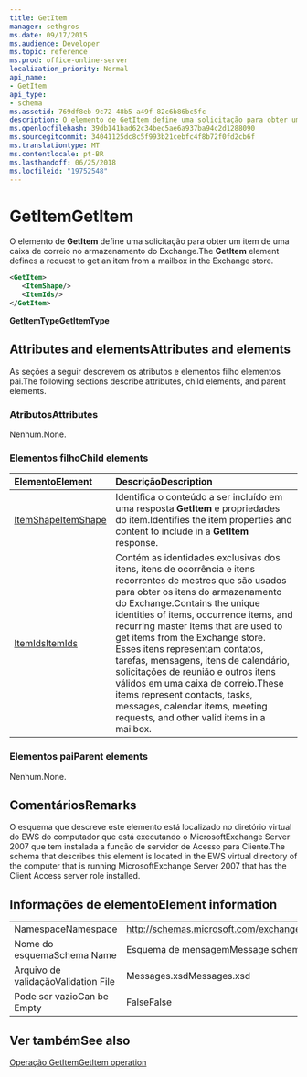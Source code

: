 ```yaml
---
title: GetItem
manager: sethgros
ms.date: 09/17/2015
ms.audience: Developer
ms.topic: reference
ms.prod: office-online-server
localization_priority: Normal
api_name:
- GetItem
api_type:
- schema
ms.assetid: 769df8eb-9c72-48b5-a49f-82c6b86bc5fc
description: O elemento de GetItem define uma solicitação para obter um item de uma caixa de correio no armazenamento do Exchange.
ms.openlocfilehash: 39db141bad62c34bec5ae6a937ba94c2d1288090
ms.sourcegitcommit: 34041125dc8c5f993b21cebfc4f8b72f0fd2cb6f
ms.translationtype: MT
ms.contentlocale: pt-BR
ms.lasthandoff: 06/25/2018
ms.locfileid: "19752548"
---
```

# <a name="getitem"></a><span data-ttu-id="269fb-103">GetItem</span><span class="sxs-lookup"><span data-stu-id="269fb-103">GetItem</span></span>

<span data-ttu-id="269fb-104">O elemento de **GetItem** define uma solicitação para obter um item de uma caixa de correio no armazenamento do Exchange.</span><span class="sxs-lookup"><span data-stu-id="269fb-104">The **GetItem** element defines a request to get an item from a mailbox in the Exchange store.</span></span> 
  
```xml
<GetItem>
   <ItemShape/>
   <ItemIds/>
</GetItem>
```

 <span data-ttu-id="269fb-105">**GetItemType**</span><span class="sxs-lookup"><span data-stu-id="269fb-105">**GetItemType**</span></span>
## <a name="attributes-and-elements"></a><span data-ttu-id="269fb-106">Attributes and elements</span><span class="sxs-lookup"><span data-stu-id="269fb-106">Attributes and elements</span></span>

<span data-ttu-id="269fb-107">As seções a seguir descrevem os atributos e elementos filho elementos pai.</span><span class="sxs-lookup"><span data-stu-id="269fb-107">The following sections describe attributes, child elements, and parent elements.</span></span>
  
### <a name="attributes"></a><span data-ttu-id="269fb-108">Atributos</span><span class="sxs-lookup"><span data-stu-id="269fb-108">Attributes</span></span>

<span data-ttu-id="269fb-109">Nenhum.</span><span class="sxs-lookup"><span data-stu-id="269fb-109">None.</span></span>
  
### <a name="child-elements"></a><span data-ttu-id="269fb-110">Elementos filho</span><span class="sxs-lookup"><span data-stu-id="269fb-110">Child elements</span></span>

|<span data-ttu-id="269fb-111">**Elemento**</span><span class="sxs-lookup"><span data-stu-id="269fb-111">**Element**</span></span>|<span data-ttu-id="269fb-112">**Descrição**</span><span class="sxs-lookup"><span data-stu-id="269fb-112">**Description**</span></span>|
|:-----|:-----|
|[<span data-ttu-id="269fb-113">ItemShape</span><span class="sxs-lookup"><span data-stu-id="269fb-113">ItemShape</span></span>](itemshape.md) <br/> |<span data-ttu-id="269fb-114">Identifica o conteúdo a ser incluído em uma resposta **GetItem** e propriedades do item.</span><span class="sxs-lookup"><span data-stu-id="269fb-114">Identifies the item properties and content to include in a **GetItem** response.</span></span>  <br/> |
|[<span data-ttu-id="269fb-115">ItemIds</span><span class="sxs-lookup"><span data-stu-id="269fb-115">ItemIds</span></span>](itemids.md) <br/> |<span data-ttu-id="269fb-116">Contém as identidades exclusivas dos itens, itens de ocorrência e itens recorrentes de mestres que são usados para obter os itens do armazenamento do Exchange.</span><span class="sxs-lookup"><span data-stu-id="269fb-116">Contains the unique identities of items, occurrence items, and recurring master items that are used to get items from the Exchange store.</span></span> <span data-ttu-id="269fb-117">Esses itens representam contatos, tarefas, mensagens, itens de calendário, solicitações de reunião e outros itens válidos em uma caixa de correio.</span><span class="sxs-lookup"><span data-stu-id="269fb-117">These items represent contacts, tasks, messages, calendar items, meeting requests, and other valid items in a mailbox.</span></span>  <br/> |
   
### <a name="parent-elements"></a><span data-ttu-id="269fb-118">Elementos pai</span><span class="sxs-lookup"><span data-stu-id="269fb-118">Parent elements</span></span>

<span data-ttu-id="269fb-119">Nenhum.</span><span class="sxs-lookup"><span data-stu-id="269fb-119">None.</span></span>
  
## <a name="remarks"></a><span data-ttu-id="269fb-120">Comentários</span><span class="sxs-lookup"><span data-stu-id="269fb-120">Remarks</span></span>

<span data-ttu-id="269fb-121">O esquema que descreve este elemento está localizado no diretório virtual do EWS do computador que está executando o MicrosoftExchange Server 2007 que tem instalada a função de servidor de Acesso para Cliente.</span><span class="sxs-lookup"><span data-stu-id="269fb-121">The schema that describes this element is located in the EWS virtual directory of the computer that is running MicrosoftExchange Server 2007 that has the Client Access server role installed.</span></span>
  
## <a name="element-information"></a><span data-ttu-id="269fb-122">Informações de elemento</span><span class="sxs-lookup"><span data-stu-id="269fb-122">Element information</span></span>

|||
|:-----|:-----|
|<span data-ttu-id="269fb-123">Namespace</span><span class="sxs-lookup"><span data-stu-id="269fb-123">Namespace</span></span>  <br/> |http://schemas.microsoft.com/exchange/services/2006/messages  <br/> |
|<span data-ttu-id="269fb-124">Nome do esquema</span><span class="sxs-lookup"><span data-stu-id="269fb-124">Schema Name</span></span>  <br/> |<span data-ttu-id="269fb-125">Esquema de mensagem</span><span class="sxs-lookup"><span data-stu-id="269fb-125">Message schema</span></span>  <br/> |
|<span data-ttu-id="269fb-126">Arquivo de validação</span><span class="sxs-lookup"><span data-stu-id="269fb-126">Validation File</span></span>  <br/> |<span data-ttu-id="269fb-127">Messages.xsd</span><span class="sxs-lookup"><span data-stu-id="269fb-127">Messages.xsd</span></span>  <br/> |
|<span data-ttu-id="269fb-128">Pode ser vazio</span><span class="sxs-lookup"><span data-stu-id="269fb-128">Can be Empty</span></span>  <br/> |<span data-ttu-id="269fb-129">False</span><span class="sxs-lookup"><span data-stu-id="269fb-129">False</span></span>  <br/> |
   
## <a name="see-also"></a><span data-ttu-id="269fb-130">Ver também</span><span class="sxs-lookup"><span data-stu-id="269fb-130">See also</span></span>



[<span data-ttu-id="269fb-131">Operação GetItem</span><span class="sxs-lookup"><span data-stu-id="269fb-131">GetItem operation</span></span>](getitem-operation.md)

